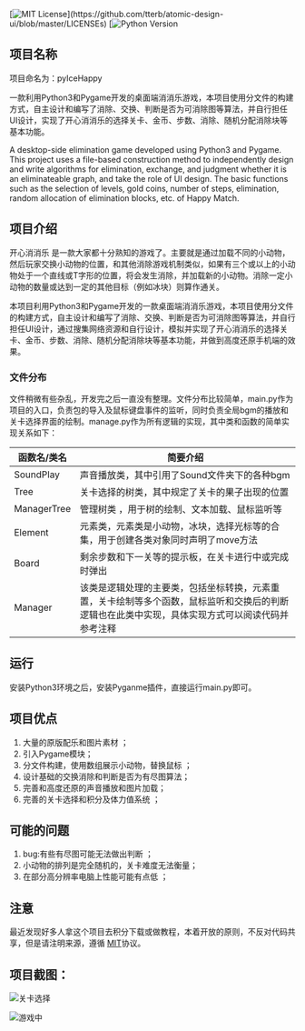 [![MIT License](https://img.shields.io/apm/l/atomic-design-ui.svg?)](https://github.com/tterb/atomic-design-ui/blob/master/LICENSEs)
[![Python Version](https://img.shields.io/github/pipenv/locked/python-version/metabolize/rq-dashboard-on-heroku)

## 项目名称
项目命名为：pyIceHappy 

一款利用Python3和Pygame开发的桌面端消消乐游戏，本项目使用分文件的构建方式，自主设计和编写了消除、交换、判断是否为可消除图等算法，并自行担任UI设计，实现了开心消消乐的选择关卡、金币、步数、消除、随机分配消除块等基本功能。

A desktop-side elimination game developed using Python3 and Pygame. This project uses a file-based construction method to independently design and write algorithms for elimination, exchange, and judgment whether it is an eliminateable graph, and take the role of UI design. The basic functions such as the selection of levels, gold coins, number of steps, elimination, random allocation of elimination blocks, etc. of Happy Match.

## 项目介绍

开心消消乐 是一款大家都十分熟知的游戏了。主要就是通过加载不同的小动物，然后玩家交换小动物的位置，和其他消除游戏机制类似，如果有三个或以上的小动物处于一个直线或T字形的位置，将会发生消除，并加载新的小动物。消除一定小动物的数量或达到一定的其他目标（例如冰块）则算作通关。

本项目利用Python3和Pygame开发的一款桌面端消消乐游戏，本项目使用分文件的构建方式，自主设计和编写了消除、交换、判断是否为可消除图等算法，并自行担任UI设计，通过搜集网络资源和自行设计，模拟并实现了开心消消乐的选择关卡、金币、步数、消除、随机分配消除块等基本功能，并做到高度还原手机端的效果。

### 文件分布

文件稍微有些杂乱，开发完之后一直没有整理。文件分布比较简单，main.py作为项目的入口，负责包的导入及鼠标键盘事件的监听，同时负责全局bgm的播放和关卡选择界面的绘制。manage.py作为所有逻辑的实现，其中类和函数的简单实现关系如下：

| 函数名/类名   | 简要介绍                    |
| ----- | --------------------          |
| SoundPlay    | 声音播放类，其中引用了Sound文件夹下的各种bgm           |
| Tree   | 关卡选择的树类，其中规定了关卡的果子出现的位置|
| ManagerTree  | 管理树类 ，用于树的绘制、文本加载、鼠标监听等 |
| Element| 元素类，元素类是小动物，冰块，选择光标等的合集，用于创建各类对象同时声明了move方法|
| Board | 剩余步数和下一关等的提示板，在关卡进行中或完成时弹出 |
| Manager | 该类是逻辑处理的主要类，包括坐标转换，元素重置，关卡绘制等多个函数，鼠标监听和交换后的判断逻辑也在此类中实现，具体实现方式可以阅读代码并参考注释 |

## 运行

安装Python3环境之后，安装Pyganme插件，直接运行main.py即可。

## 项目优点

1. 大量的原版配乐和图片素材 ；
2. 引入Pygame模块；
3. 分文件构建，使用数组展示小动物，替换鼠标 ；
4. 设计基础的交换消除和判断是否为有尽图算法；
5. 完善和高度还原的声音播放和图片加载；
6. 完善的关卡选择和积分及体力值系统 ； 

## 可能的问题

1. bug:有些有尽图可能无法做出判断 ；
2. 小动物的排列是完全随机的，关卡难度无法衡量；
3. 在部分高分辨率电脑上性能可能有点低 ；

## 注意

最近发现好多人拿这个项目去积分下载或做教程，本着开放的原则，不反对代码共享，但是请注明来源，遵循 [MIT](http://www.opensource.org/licenses/mit-license.php)协议。

## 项目截图：

![关卡选择](https://springboot-blog-1256194683.cos.ap-beijing.myqcloud.com/pic/py-1.jpg)

![游戏中](https://springboot-blog-1256194683.cos.ap-beijing.myqcloud.com/pic/py-2.jpg)
